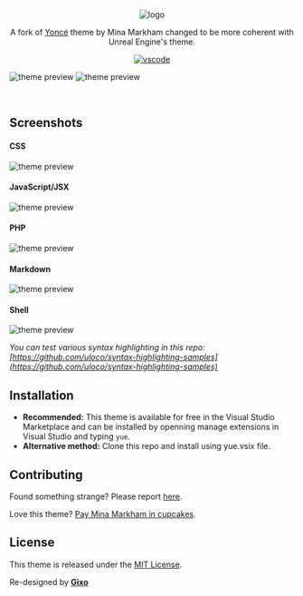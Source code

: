 <br>

<div align="center" style="text-align: center;">

![logo](https://raw.githubusercontent.com/thegixo/yue-visual-studio/master/images/logotype.png)

A fork of [Yoncé](https://marketplace.visualstudio.com/items?itemName=minamarkham.yonce-theme) theme by Mina Markham changed to be more coherent with Unreal Engine's theme.

[![vscode](https://img.shields.io/badge/vscode-v1.27+-373277.svg?style=for-the-badge)](https://code.visualstudio.com/updates/v1_27)

</div>

![theme preview](https://raw.githubusercontent.com/thegixo/yue-visual-studio/master/images/editor.png)
![theme preview](https://raw.githubusercontent.com/thegixo/yue-visual-studio/master/images/workbench.png)


<br>

## Screenshots

#### CSS
![theme preview](https://raw.githubusercontent.com/thegixo/yue-visual-studio/master/images/css.png)

#### JavaScript/JSX
![theme preview](https://raw.githubusercontent.com/thegixo/yue-visual-studio/master/images/jsx.png)

#### PHP
![theme preview](https://raw.githubusercontent.com/thegixo/yue-visual-studio/master/images/php.png)

#### Markdown
![theme preview](https://raw.githubusercontent.com/thegixo/yue-visual-studio/master/images/markdown.png)

#### Shell
![theme preview](https://raw.githubusercontent.com/thegixo/yue-visual-studio/master/images/shell.png)

_You can test various syntax highlighting in this repo: [https://github.com/uloco/syntax-highlighting-samples](https://github.com/uloco/syntax-highlighting-samples)_

## Installation
* **Recommended:** This theme is available for free in the Visual Studio Marketplace and can be installed by openning manage extensions in Visual Studio and typing `yue`.
* **Alternative method:** Clone this repo and install using yue.vsix file.

## Contributing

Found something strange? Please report [here](https://github.com/thegixo/yue-visual-studio/issues).

Love this theme? [Pay Mina Markham in cupcakes](https://cash.me/$MinaMarkham).

## License

This theme is released under the [MIT License](https://github.com/thegixo/yue-visual-studio/blob/master/LICENSE).

Re-designed by **[Gixo](https://github.com/thegixo)**
